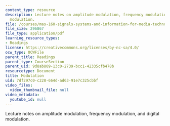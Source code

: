 ```yaml
---
content_type: resource
description: Lecture notes on amplitude modulation, frequency modulation, and digital
  modulation.
file: /courses/mas-160-signals-systems-and-information-for-media-technology-fall-2007/7df297c0c228664dad6391e7c325cbbf_1210_modulation.pdf
file_size: 296867
file_type: application/pdf
learning_resource_types:
- Readings
license: https://creativecommons.org/licenses/by-nc-sa/4.0/
ocw_type: OCWFile
parent_title: Readings
parent_type: CourseSection
parent_uid: 9d8ab809-13c0-2739-bcc1-42335cfb478b
resourcetype: Document
title: Modulation
uid: 7df297c0-c228-664d-ad63-91e7c325cbbf
video_files:
  video_thumbnail_file: null
video_metadata:
  youtube_id: null
---
```

Lecture notes on amplitude modulation, frequency modulation, and digital modulation.
